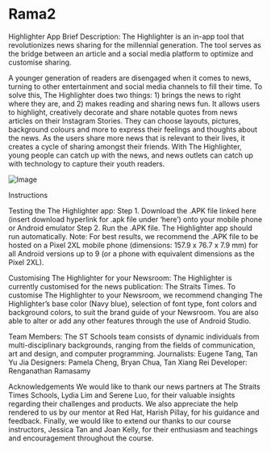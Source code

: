 # Rama2
Highlighter App
Brief Description:
The Highlighter is an in-app tool that revolutionizes news sharing for the millennial generation. The tool serves as the bridge between an article and a social media platform to optimize and customise sharing. 

A younger generation of readers are disengaged when it comes to news, turning to other entertainment and social media channels to fill their time. To solve this, The Highlighter does two things: 1) brings the news to right where they are, and 2) makes reading and sharing news fun. It allows users to highlight, creatively decorate and share notable quotes from news articles on their Instagram Stories. They can choose layouts, pictures, background colours and more to express their feelings and thoughts about the news. As the users share more news that is relevant to their lives, it creates a cycle of sharing amongst their friends. 
With The Highlighter, young people can catch up with the news, and news outlets can catch up with technology to capture their youth readers.

![Image](https://user-images.githubusercontent.com/58365404/80386698-534c9f80-88da-11ea-8df2-cec7bf4d80ae.jpeg)


Instructions

Testing the The Highlighter app: 
Step 1. Download the .APK file linked here (insert download hyperlink for .apk file under ‘here’) onto your mobile phone or Android emulator 
Step 2. Run the .APK file. The Highlighter app should run automatically. 
Note: For best results, we recommend the .APK file to be hosted on a Pixel 2XL mobile phone (dimensions: 157.9 x 76.7 x 7.9 mm) for all Android versions up to 9 (or a phone with equivalent dimensions as the Pixel 2XL). 


Customising The Highlighter for your Newsroom: 
The Highlighter is currently customised for the news publication: The Straits Times. To customise The Highlighter to your Newsroom, we recommend changing The Highlighter’s base color (Navy blue), selection of font type, font colors and background colors, to suit the brand guide of your Newsroom. You are also able to alter or add any other features through the use of Android Studio. 

Team Members:
The ST Schools team consists of dynamic individuals from multi-disciplinary backgrounds, ranging from the fields of communication, art and design, and computer programming.
Journalists: Eugene Tang, Tan Yu Jia
Designers: Pamela Cheng, Bryan Chua, Tan Xiang Rei
Developer: Renganathan Ramasamy

Acknowledgements 
We would like to thank our news partners at The Straits Times Schools, Lydia Lim and Serene Luo, for their valuable insights regarding their challenges and products. We also appreciate the help rendered to us by our mentor at Red Hat, Harish Pillay, for his guidance and feedback. Finally, we would like to extend our thanks to our course instructors, Jessica Tan and Joan Kelly, for their enthusiasm and teachings and encouragement throughout the course. 

